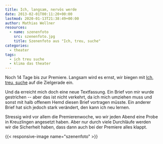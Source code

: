 ```yaml
---
title: Ich, langsam, nervös werde
date: 2013-02-01T00:11:20+00:00
lastmod: 2020-01-13T21:38:49+00:00
author: Mathias Wellner
resources:
  - name: szenenfoto
    src: szenenfoto.jpg
    title: Szenenfoto aus "Ich, treu, suche"
categories:
  - theater
tags:
  - ich treu suche
  - klima das theater
---
```

Noch 14 Tage bis zur Premiere. Langsam wird es ernst, wir biegen mit [Ich, treu, suche](http://www.klima-das-theater.ch) auf die Zielgerade ein. 
<!--more-->

Und da erreicht mich doch eine neue Textfassung. Ein Brief von mir wurde gestrichen -- aber das ist nicht verkehrt, da ich mich umziehen muss und sonst mit halb offenem Hemd diesen Brief vortragen müsste. Ein anderer Brief hat sich jedoch stark verändert, den kann ich neu lernen. 

Stressig wird vor allem die Premierenwoche, wo wir jeden Abend eine Probe in Kreuzlingen angesetzt haben. Aber nur durch viele Durchläufe werden wir die Sicherheit haben, dass dann auch bei der Premiere alles klappt.

{{< responsive-image name="szenenfoto" >}}